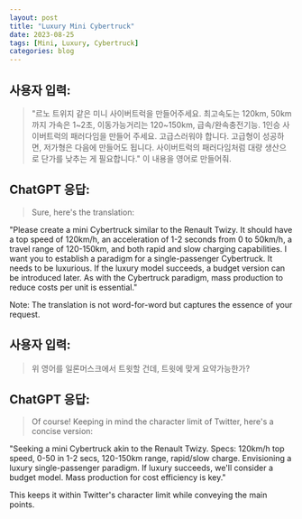 ```yaml
---
layout: post
title: "Luxury Mini Cybertruck"
date: 2023-08-25
tags: [Mini, Luxury, Cybertruck]
categories: blog
---
```


## 사용자 입력:
> "르노 트위지 같은 미니 사이버트럭을 만들어주세요.  최고속도는 120km, 50km까지 가속은 1~2초, 이동가능거리는 120~150km, 급속/완속충전기능. 1인승 사이버트럭의 패러다임을 만들어 주세요. 고급스러워야 합니다. 고급형이 성공하면, 저가형은 다음에 만들어도 됩니다. 사이버트럭의 패러다임처럼 대량 생산으로 단가를 낮추는 게 필요합니다." 이 내용을 영어로 만들어줘.

## ChatGPT 응답:
> Sure, here's the translation:

"Please create a mini Cybertruck similar to the Renault Twizy. It should have a top speed of 120km/h, an acceleration of 1-2 seconds from 0 to 50km/h, a travel range of 120-150km, and both rapid and slow charging capabilities. I want you to establish a paradigm for a single-passenger Cybertruck. It needs to be luxurious. If the luxury model succeeds, a budget version can be introduced later. As with the Cybertruck paradigm, mass production to reduce costs per unit is essential."

Note: The translation is not word-for-word but captures the essence of your request.

## 사용자 입력:
> 위 영어를 일론머스크에서 트윗할 건데, 트윗에 맞게 요약가능한가?

## ChatGPT 응답:
> Of course! Keeping in mind the character limit of Twitter, here's a concise version:

"Seeking a mini Cybertruck akin to the Renault Twizy. Specs: 120km/h top speed, 0-50 in 1-2 secs, 120-150km range, rapid/slow charge. Envisioning a luxury single-passenger paradigm. If luxury succeeds, we'll consider a budget model. Mass production for cost efficiency is key."

This keeps it within Twitter's character limit while conveying the main points.

